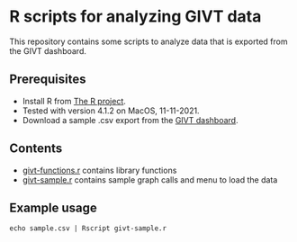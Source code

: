 # R scripts for analyzing GIVT data

This repository contains some scripts to analyze data that is exported from the GIVT dashboard.

## Prerequisites

+ Install R from [The R project](https://www.r-project.org). 
+ Tested with version 4.1.2 on MacOS, 11-11-2021.
+ Download a sample .csv export from the [GIVT dashboard](https://cloud.givtapp.net/#/).

## Contents

+ [givt-functions.r](givt-functions.r) contains library functions
+ [givt-sample.r](givt-sample.r) contains sample graph calls and menu to load the data

## Example usage

    echo sample.csv | Rscript givt-sample.r


